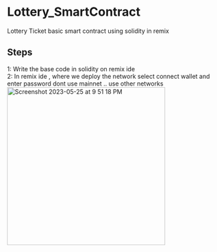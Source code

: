 # Lottery_SmartContract
Lottery Ticket basic smart contract using solidity in remix

<h2>Steps</h2>
1: Write the base code in solidity on remix ide<br>
2: In remix ide , where we deploy the network select connect wallet and enter password dont use mainnet .. use other networks<br>
<img width="369" alt="Screenshot 2023-05-25 at 9 51 18 PM" src="https://github.com/zyn10/Lottery_SmartContract/assets/95617382/7b675569-7b64-4cf7-bf74-c287c90e362b">

